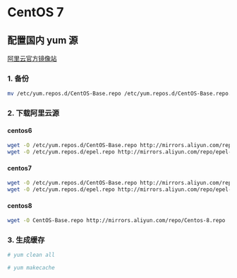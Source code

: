 # CentOS 7

## 配置国内 yum 源

[阿里云官方镜像站](https://developer.aliyun.com/mirror/ "aliyun")

### 1. 备份

```bash
mv /etc/yum.repos.d/CentOS-Base.repo /etc/yum.repos.d/CentOS-Base.repo.backup
```

### 2. 下载阿里云源

#### centos6

```bash
wget -O /etc/yum.repos.d/CentOS-Base.repo http://mirrors.aliyun.com/repo/Centos-6.repo
wget -O /etc/yum.repos.d/epel.repo http://mirrors.aliyun.com/repo/epel-6.repo
```

#### centos7

```bash
wget -O /etc/yum.repos.d/CentOS-Base.repo http://mirrors.aliyun.com/repo/Centos-7.repo
wget -O /etc/yum.repos.d/epel.repo http://mirrors.aliyun.com/repo/epel-7.repo
```

#### centos8

```bash
wget -O CentOS-Base.repo http://mirrors.aliyun.com/repo/Centos-8.repo
```

### 3. 生成缓存

```bash
# yum clean all

# yum makecache
```
